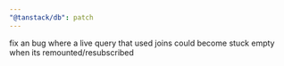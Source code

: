 ```yaml
---
"@tanstack/db": patch
---
```


fix an bug where a live query that used joins could become stuck empty when its remounted/resubscribed
